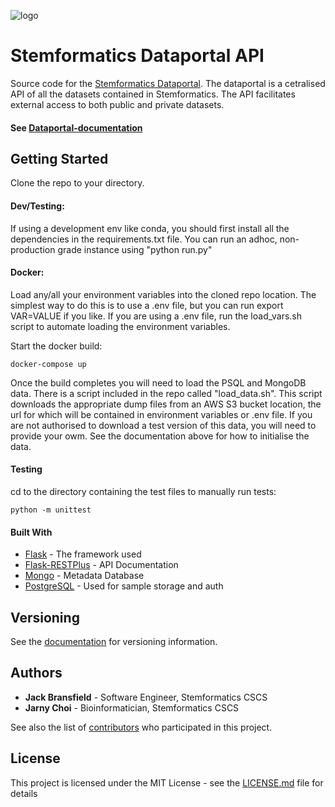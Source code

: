 ![logo](https://dataportal-data.s3-ap-southeast-2.amazonaws.com/static/images/test_logo.PNG)

# Stemformatics Dataportal API

Source code for the [Stemformatics Dataportal](https://api.stemformatics.org/). The dataportal is a cetralised API of all the datasets contained in Stemformatics. 
The API facilitates external access to both public and private datasets. 

#### See [Dataportal-documentation](http://dataportal-documentation.s3-website-ap-southeast-2.amazonaws.com/ "Documentation")

## Getting Started

Clone the repo to your directory. 

#### Dev/Testing:

If using a development env like conda, you should first install all the dependencies in the requirements.txt file.
You can run an adhoc, non-production grade instance using "python run.py"

#### Docker: 
Load any/all your environment variables into the cloned repo location. 
The simplest way to do this is to use a .env file, but you can run export VAR=VALUE if you like. 
If you are using a .env file, run the load_vars.sh script to automate loading the environment variables. 

Start the docker build: 

```
docker-compose up
```

Once the build completes you will need to load the PSQL and MongoDB data.
There is a script included in the repo called "load_data.sh".
This script downloads the appropriate dump files from an AWS S3 bucket location, the url for which will be contained in
environment variables or .env file. If you are not authorised to download a test version of this data, you will need to provide your owm. See the documentation above for how to initialise the data. 

#### Testing

cd to the directory containing the test files to manually run tests:
```
python -m unittest
```

#### Built With

* [Flask](https://flask.palletsprojects.com/en/1.1.x/) - The framework used
* [Flask-RESTPlus](https://flask-restplus.readthedocs.io/en/stable/) - API Documentation
* [Mongo](https://www.mongodb.com/cloud/atlas/lp/try2?utm_source=google&utm_campaign=gs_apac_australia_search_brand_atlas_desktop&utm_term=mongodb&utm_medium=cpc_paid_search&utm_ad=e&gclid=Cj0KCQjwy6T1BRDXARIsAIqCTXo10E_rTqydYPjnE4viNcoI14ctwUAH6QsJvCDLS4LyRC6pTYBIAjwaAhlSEALw_wcB) - Metadata Database
* [PostgreSQL](https://www.postgresql.org/) - Used for sample storage and auth


## Versioning

See the [documentation](http://dataportal-documentation.s3-website-ap-southeast-2.amazonaws.com/) for versioning information. 

## Authors

* **Jack Bransfield** - Software Engineer, Stemformatics CSCS
* **Jarny Choi** - Bioinformatician, Stemformatics CSCS

See also the list of [contributors](https://github.com/your/project/contributors) who participated in this project.

## License

This project is licensed under the MIT License - see the [LICENSE.md](LICENSE.md) file for details
